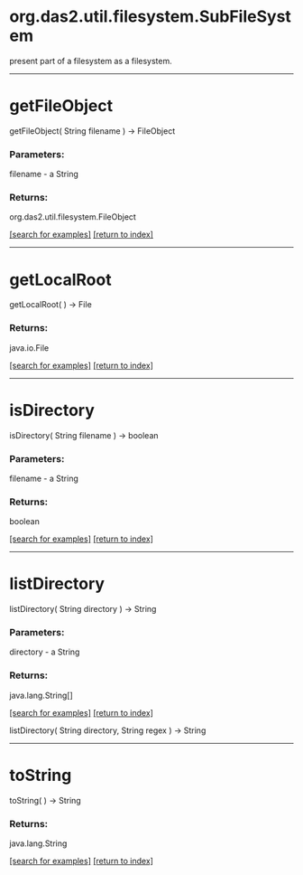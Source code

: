 # org.das2.util.filesystem.SubFileSystem

present part of a filesystem as a filesystem.

***
<a name="getFileObject"></a>
# getFileObject
getFileObject( String filename ) &rarr; FileObject



### Parameters:
filename - a String

### Returns:
org.das2.util.filesystem.FileObject


<a href="https://github.com/autoplot/dev/search?q=getFileObject&unscoped_q=getFileObject">[search for examples]</a>
<a href="https://github.com/autoplot/documentation/blob/master/javadoc/index-all.md">[return to index]</a>

***
<a name="getLocalRoot"></a>
# getLocalRoot
getLocalRoot(  ) &rarr; File



### Returns:
java.io.File


<a href="https://github.com/autoplot/dev/search?q=getLocalRoot&unscoped_q=getLocalRoot">[search for examples]</a>
<a href="https://github.com/autoplot/documentation/blob/master/javadoc/index-all.md">[return to index]</a>

***
<a name="isDirectory"></a>
# isDirectory
isDirectory( String filename ) &rarr; boolean



### Parameters:
filename - a String

### Returns:
boolean


<a href="https://github.com/autoplot/dev/search?q=isDirectory&unscoped_q=isDirectory">[search for examples]</a>
<a href="https://github.com/autoplot/documentation/blob/master/javadoc/index-all.md">[return to index]</a>

***
<a name="listDirectory"></a>
# listDirectory
listDirectory( String directory ) &rarr; String



### Parameters:
directory - a String

### Returns:
java.lang.String[]


<a href="https://github.com/autoplot/dev/search?q=listDirectory&unscoped_q=listDirectory">[search for examples]</a>
<a href="https://github.com/autoplot/documentation/blob/master/javadoc/index-all.md">[return to index]</a>

listDirectory( String directory, String regex ) &rarr; String<br>
***
<a name="toString"></a>
# toString
toString(  ) &rarr; String



### Returns:
java.lang.String


<a href="https://github.com/autoplot/dev/search?q=toString&unscoped_q=toString">[search for examples]</a>
<a href="https://github.com/autoplot/documentation/blob/master/javadoc/index-all.md">[return to index]</a>

